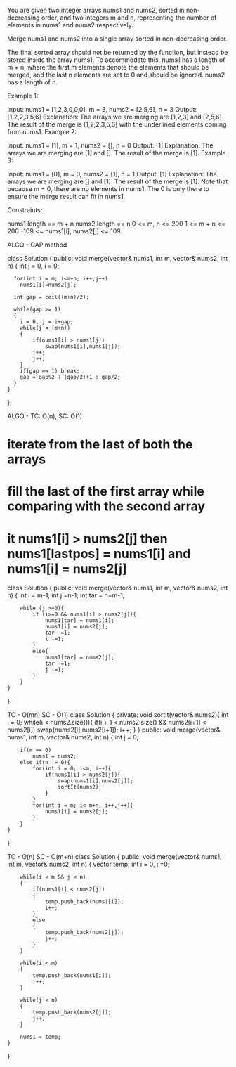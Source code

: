 You are given two integer arrays nums1 and nums2, sorted in non-decreasing order, and two integers m and n, representing the number of elements in nums1 and nums2 respectively.

Merge nums1 and nums2 into a single array sorted in non-decreasing order.

The final sorted array should not be returned by the function, but instead be stored inside the array nums1. To accommodate this, nums1 has a length of m + n, where the first m elements denote the elements that should be merged, and the last n elements are set to 0 and should be ignored. nums2 has a length of n.

 

Example 1:

Input: nums1 = [1,2,3,0,0,0], m = 3, nums2 = [2,5,6], n = 3
Output: [1,2,2,3,5,6]
Explanation: The arrays we are merging are [1,2,3] and [2,5,6].
The result of the merge is [1,2,2,3,5,6] with the underlined elements coming from nums1.
Example 2:

Input: nums1 = [1], m = 1, nums2 = [], n = 0
Output: [1]
Explanation: The arrays we are merging are [1] and [].
The result of the merge is [1].
Example 3:

Input: nums1 = [0], m = 0, nums2 = [1], n = 1
Output: [1]
Explanation: The arrays we are merging are [] and [1].
The result of the merge is [1].
Note that because m = 0, there are no elements in nums1. The 0 is only there to ensure the merge result can fit in nums1.
 

Constraints:

nums1.length == m + n
nums2.length == n
0 <= m, n <= 200
1 <= m + n <= 200
-109 <= nums1[i], nums2[j] <= 109

ALGO - GAP method

class Solution {
public:
    void merge(vector<int>& nums1, int m, vector<int>& nums2, int n) 
    {
      int j = 0, i = 0;
        
      for(int i = m; i<m+n; i++,j++)
        nums1[i]=nums2[j];
        
      int gap = ceil((m+n)/2);
        
      while(gap >= 1)
      {
        i = 0, j = i+gap;
        while(j < (m+n)) 
        {
            if(nums1[i] > nums1[j]) 
                swap(nums1[i],nums1[j]);
            i++;
            j++;
        }
        if(gap == 1) break;
        gap = gap%2 ? (gap/2)+1 : gap/2;
      }
    }
};

ALGO - TC: O(n), SC: O(1)
# iterate from the last of both the arrays
# fill the last of the first array while comparing with the second array
# it nums1[i] > nums2[j] then nums1[lastpos] = nums1[i] and nums1[i] = nums2[j] 

class Solution {
public:
     void merge(vector<int>& nums1, int m, vector<int>& nums2, int n) {
        int i = m-1;
        int j =n-1;
        int tar = n+m-1;
        
        while (j >=0){
            if (i>=0 && nums1[i] > nums2[j]){
                nums1[tar] = nums1[i];
                nums1[i] = nums2[j]; 
                tar -=1;
                i -=1;
            }
            else{
                nums1[tar] = nums2[j];
                tar -=1;
                j -=1;
            }
        }
    }
};

TC - O(mn) SC - O(1)
class Solution {
private:
    void sortIt(vector<int>& nums2){
        int i = 0;
        while(i < nums2.size()){
            if(i + 1 < nums2.size() && nums2[i+1] < nums2[i])
                swap(nums2[i],nums2[i+1]);
            i++;
        }
    }
public:
    void merge(vector<int>& nums1, int m, vector<int>& nums2, int n) {
        int j = 0;
        
        if(m == 0)
            nums1 = nums2;
        else if(n != 0){
            for(int i = 0; i<m; i++){
                if(nums1[i] > nums2[j]){
                    swap(nums1[i],nums2[j]);
                    sortIt(nums2);
                }
            }
            for(int i = m; i< m+n; i++,j++){
                nums1[i] = nums2[j];
            }
        }
    }
};

TC - O(n) SC - O(m+n)
class Solution {
public:
    void merge(vector<int>& nums1, int m, vector<int>& nums2, int n) {
        vector<int> temp;
        int i = 0, j =0;
        
        while(i < m && j < n)
        {
            if(nums1[i] < nums2[j])
            {
                temp.push_back(nums1[i]);
                i++;
            }
            else
            {
                temp.push_back(nums2[j]);
                j++;
            }
        }
        
        while(i < m)
        {
            temp.push_back(nums1[i]);
            i++;
        }
        
        while(j < n)
        {
            temp.push_back(nums2[j]);
            j++;
        }
        
        nums1 = temp; 
    }
};